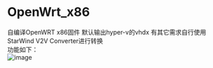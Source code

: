 # OpenWrt_x86
自编译OpenWRT x86固件 默认输出hyper-v的vhdx 有其它需求自行使用StarWind V2V Converter进行转换  
功能如下：  
![image](https://user-images.githubusercontent.com/51043917/128624658-38c1cac9-62a8-45f2-8268-33f9a469b214.png)
